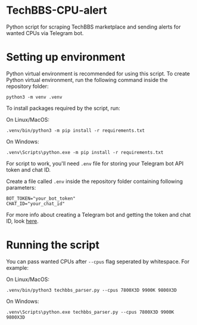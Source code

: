 # TechBBS-CPU-alert
 Python script for scraping TechBBS marketplace and sending alerts for wanted CPUs via Telegram bot.

# Setting up environment
Python virtual environment is recommended for using this script. To create Python virtual environment, run the following command inside the repository folder:

```
python3 -m venv .venv
```

To install packages required by the script, run:

On Linux/MacOS:

```
.venv/bin/python3 -m pip install -r requirements.txt
```

On Windows:

```
.venv\Scripts\python.exe -m pip install -r requirements.txt
```

For script to work, you'll need `.env` file for storing your Telegram bot API token and chat ID.

Create a file called `.env` inside the repository folder containing following parameters:

```
BOT_TOKEN="your_bot_token"
CHAT_ID="your_chat_id"
```

For more info about creating a Telegram bot and getting the token and chat ID, look [here](https://core.telegram.org/bots/features#botfather).

# Running the script

You can pass wanted CPUs after `--cpus` flag seperated by whitespace. For example:

On Linux/MacOS:

```
.venv/bin/python3 techbbs_parser.py --cpus 7800X3D 9900K 9800X3D
```

On Windows:

```
.venv\Scripts\python.exe techbbs_parser.py --cpus 7800X3D 9900K 9800X3D
```